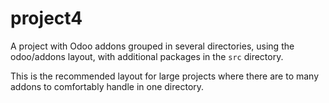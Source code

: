 # project4

A project with Odoo addons grouped in several directories, using the odoo/addons layout,
with additional packages in the `src` directory.

This is the recommended layout for large projects where there are to many addons to
comfortably handle in one directory.
